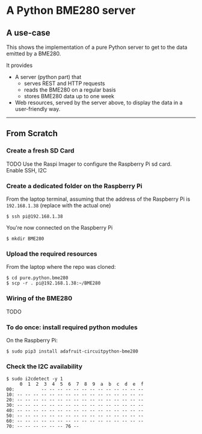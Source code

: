 # A Python BME280 server
## A use-case

This shows the implementation of a pure Python server to get to the data emitted by a BME280.

It provides
- A server (python part) that 
  - serves REST and HTTP requests
  - reads the BME280 on a regular basis
  - stores BME280 data up to one week
- Web resources, served by the server above, to display the data in a user-friendly way.

---

## From Scratch
### Create a fresh SD Card
TODO Use the Raspi Imager to configure the Raspberry Pi sd card.  
Enable SSH, I2C

### Create a dedicated folder on the Raspberry Pi
From the laptop terminal, assuming that the address of the Raspberry Pi is `192.168.1.38` (replace with the actual one)
```
$ ssh pi@192.168.1.38
```
You're now connected on the Raspberry Pi
```
$ mkdir BME280
```
### Upload the required resources
From the laptop where the repo was cloned:
```
$ cd pure.python.bme280
$ scp -r . pi@192.168.1.38:~/BME280
```
### Wiring of the BME280
TODO

### To do once: install required python modules
On the Raspberry Pi:
```
$ sudo pip3 install adafruit-circuitpython-bme280
```

### Check the I2C availability
```
$ sudo i2cdetect -y 1
     0  1  2  3  4  5  6  7  8  9  a  b  c  d  e  f
00:          -- -- -- -- -- -- -- -- -- -- -- -- -- 
10: -- -- -- -- -- -- -- -- -- -- -- -- -- -- -- -- 
20: -- -- -- -- -- -- -- -- -- -- -- -- -- -- -- -- 
30: -- -- -- -- -- -- -- -- -- -- -- -- -- -- -- -- 
40: -- -- -- -- -- -- -- -- -- -- -- -- -- -- -- -- 
50: -- -- -- -- -- -- -- -- -- -- -- -- -- -- -- -- 
60: -- -- -- -- -- -- -- -- -- -- -- -- -- -- -- -- 
70: -- -- -- -- -- -- 76 --                         
```

